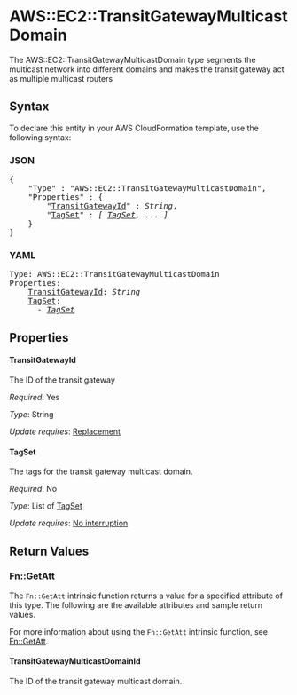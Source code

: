 # AWS::EC2::TransitGatewayMulticastDomain

The AWS::EC2::TransitGatewayMulticastDomain type segments the multicast network into different domains and makes the transit gateway act as multiple multicast routers

## Syntax

To declare this entity in your AWS CloudFormation template, use the following syntax:

### JSON

<pre>
{
    "Type" : "AWS::EC2::TransitGatewayMulticastDomain",
    "Properties" : {
        "<a href="#transitgatewayid" title="TransitGatewayId">TransitGatewayId</a>" : <i>String</i>,
        "<a href="#tagset" title="TagSet">TagSet</a>" : <i>[ <a href="tagset.md">TagSet</a>, ... ]</i>
    }
}
</pre>

### YAML

<pre>
Type: AWS::EC2::TransitGatewayMulticastDomain
Properties:
    <a href="#transitgatewayid" title="TransitGatewayId">TransitGatewayId</a>: <i>String</i>
    <a href="#tagset" title="TagSet">TagSet</a>: <i>
      - <a href="tagset.md">TagSet</a></i>
</pre>

## Properties

#### TransitGatewayId

The ID of the transit gateway

_Required_: Yes

_Type_: String

_Update requires_: [Replacement](https://docs.aws.amazon.com/AWSCloudFormation/latest/UserGuide/using-cfn-updating-stacks-update-behaviors.html#update-replacement)

#### TagSet

The tags for the transit gateway multicast domain.

_Required_: No

_Type_: List of <a href="tagset.md">TagSet</a>

_Update requires_: [No interruption](https://docs.aws.amazon.com/AWSCloudFormation/latest/UserGuide/using-cfn-updating-stacks-update-behaviors.html#update-no-interrupt)

## Return Values

### Fn::GetAtt

The `Fn::GetAtt` intrinsic function returns a value for a specified attribute of this type. The following are the available attributes and sample return values.

For more information about using the `Fn::GetAtt` intrinsic function, see [Fn::GetAtt](https://docs.aws.amazon.com/AWSCloudFormation/latest/UserGuide/intrinsic-function-reference-getatt.html).

#### TransitGatewayMulticastDomainId

The ID of the transit gateway multicast domain.

